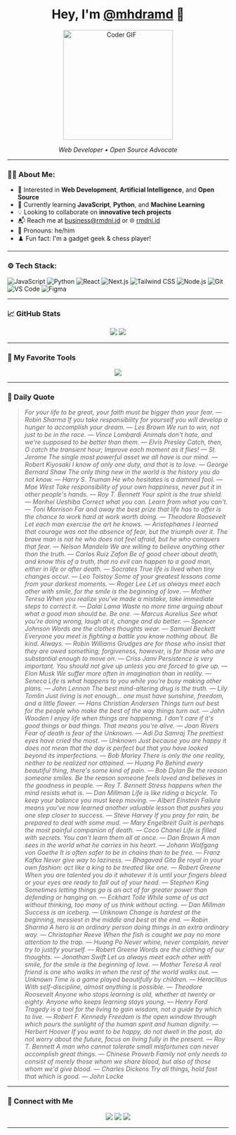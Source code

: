 <h1 align="center">Hey, I'm <a href="https://github.com/mhdramd" target="_blank">@mhdramd</a> 👋</h1>

<p align="center">
  <img src="https://raw.githubusercontent.com/rahulbanerjee26/githubProfileReadmeGenerator/main/gifs/code.gif" width="250" alt="Coder GIF">
</p>

<p align="center">
  <em>Web Developer • Open Source Advocate</em>
</p>

---

### 🧑‍💻 About Me:

- 👀 Interested in **Web Development**, **Artificial Intelligence**, and **Open Source**
- 🌱 Currently learning **JavaScript**, **Python**, and **Machine Learning**
- 💡 Looking to collaborate on **innovative tech projects**
- 📬 Reach me at [business@rmdni.id](mailto:business@rmdni.id) or 🌐 [rmdni.id](https://rmdni.id)
- 🧩 Pronouns: he/him  
- ♟️ Fun fact: I'm a gadget geek & chess player!

---

### ⚙️ Tech Stack:

![JavaScript](https://img.shields.io/badge/JavaScript-F7DF1E?style=flat-square&logo=javascript&logoColor=000)
![Python](https://img.shields.io/badge/Python-3776AB?style=flat-square&logo=python&logoColor=white)
![React](https://img.shields.io/badge/React-20232A?style=flat-square&logo=react&logoColor=61DAFB)
![Next.js](https://img.shields.io/badge/Next.js-000?style=flat-square&logo=nextdotjs&logoColor=white)
![Tailwind CSS](https://img.shields.io/badge/TailwindCSS-06B6D4?style=flat-square&logo=tailwindcss&logoColor=white)
![Node.js](https://img.shields.io/badge/Node.js-339933?style=flat-square&logo=nodedotjs&logoColor=white)
![Git](https://img.shields.io/badge/Git-F05032?style=flat-square&logo=git&logoColor=white)
![VS Code](https://img.shields.io/badge/VSCode-007ACC?style=flat-square&logo=visual-studio-code&logoColor=white)
![Figma](https://img.shields.io/badge/Figma-F24E1E?style=flat-square&logo=figma&logoColor=white)

---

### 📈 GitHub Stats

<p align="center">
  <img src="https://github-readme-stats.vercel.app/api?username=mhdramd&show_icons=true&theme=github_dark&hide_title=true" />
  <img src="https://github-readme-streak-stats.herokuapp.com?user=mhdramd&theme=github-dark" />
</p>

---

### 📌 My Favorite Tools

<p align="center">
  <img src="https://skillicons.dev/icons?i=js,ts,react,nextjs,py,nodejs,vscode,tailwind,figma,github" />
</p>

---

### 💬 Daily Quote

> _For your life to be great, your faith must be bigger than your fear. — Robin Sharma_
> _If you take responsibility for yourself you will develop a hunger to accomplish your dream. — Les Brown_
> _We run to win, not just to be in the race.   — Vince Lombardi_
> _Animals don't hate, and we're supposed to be better than them. — Elvis Presley_
> _Catch, then, O catch the transient hour; Improve each moment as it flies!  — St. Jerome_
> _The single most powerful asset we all have is our mind. — Robert Kiyosaki_
> _I know of only one duty, and that is to love. — George Bernard Shaw_
> _The only thing new in the world is the history you do not know. — Harry S. Truman_
> _He who hesitates is a damned fool. — Mae West_
> _Take responsibility of your own happiness, never put it in other people's hands. — Roy T. Bennett_
> _Your spirit is the true shield. — Morihei Ueshiba_
> _Correct what you can. Learn from what you can't. — Toni Morrison_
> _Far and away the best prize that life has to offer is the chance to work hard at work worth doing. — Theodore Roosevelt_
> _Let each man exercise the art he knows. — Aristophanes_
> _I learned that courage was not the absence of fear, but the triumph over it. The brave man is not he who does not feel afraid, but he who conquers that fear. — Nelson Mandela_
> _We are willing to believe anything other than the truth. — Carlos Ruiz Zafon_
> _Be of good cheer about death, and know this of a truth, that no evil can happen to a good man, either in life or after death. — Socrates_
> _True life is lived when tiny changes occur. — Leo Tolstoy_
> _Some of your greatest lessons come from your darkest moments. — Roger Lee_
> _Let us always meet each other with smile, for the smile is the beginning of love. — Mother Teresa_
> _When you realize you've made a mistake, take immediate steps to correct it. — Dalai Lama_
> _Waste no more time arguing about what a good man should be. Be one. — Marcus Aurelius_
> _See what you're doing wrong, laugh at it, change and do better. — Spencer Johnson_
> _Words are the clothes thoughts wear. — Samuel Beckett_
> _Everyone you meet is fighting a battle you know nothing about. Be kind. Always. — Robin Williams_
> _Grudges are for those who insist that they are owed something; forgiveness, however, is for those who are substantial enough to move on. — Criss Jami_
> _Persistence is very important. You should not give up unless you are forced to give up. — Elon Musk_
> _We suffer more often in imagination than in reality. — Seneca_
> _Life is what happens to you while you're busy making other plans. — John Lennon_
> _The best mind-altering drug is the truth. — Lily Tomlin_
> _Just living is not enough... one must have sunshine, freedom, and a little flower.  — Hans Christian Andersen_
> _Things turn out best for the people who make the best of the way things turn out. — John Wooden_
> _I enjoy life when things are happening. I don't care if it's good things or bad things. That means you're alive. — Joan Rivers_
> _Fear of death is fear of the Unknown. — Adi Da Samraj_
> _The prettiest eyes have cried the most. — Unknown_
> _Just because you are happy it does not mean that the day is perfect but that you have looked beyond its imperfections. — Bob Marley_
> _There is only the one reality, neither to be realized nor attained. — Huang Po_
> _Behind every beautiful thing, there's some kind of pain. — Bob Dylan_
> _Be the reason someone smiles. Be the reason someone feels loved and believes in the goodness in people. — Roy T. Bennett_
> _Stress happens when the mind resists what is. — Dan Millman_
> _Life is like riding a bicycle. To keep your balance you must keep moving. — Albert Einstein_
> _Failure means you've now learned another valuable lesson that pushes you one step closer to success. — Steve Harvey_
> _If you pray for rain, be prepared to deal with some mud. — Mary Engelbreit_
> _Guilt is perhaps the most painful companion of death. — Coco Chanel_
> _Life is filled with secrets. You can't learn them all at once. — Dan Brown_
> _A man sees in the world what he carries in his heart. — Johann Wolfgang von Goethe_
> _It is often safer to be in chains than to be free.  — Franz Kafka_
> _Never give way to laziness. — Bhagavad Gita_
> _Be royal in your own fashion: act like a king to be treated like one. — Robert Greene_
> _When you are talented you do it whatever it is until your fingers bleed or your eyes are ready to fall out of your head. — Stephen King_
> _Sometimes letting things go is an act of far greater power than defending or hanging on. — Eckhart Tolle_
> _While some of us act without thinking, too many of us think without acting. — Dan Millman_
> _Success is an iceberg. — Unknown_
> _Change is hardest at the beginning, messiest in the middle and best at the end. — Robin Sharma_
> _A hero is an ordinary person doing things in an extra ordinary way. — Christopher Reeve_
> _When the fish is caught we pay no more attention to the trap. — Huang Po_
> _Never whine, never complain, never try to justify yourself. — Robert Greene_
> _Words are the clothing of our thoughts. — Jonathan Swift_
> _Let us always meet each other with smile, for the smile is the beginning of love. — Mother Teresa_
> _A real friend is one who walks in when the rest of the world walks out. — Unknown_
> _Time is a game played beautifully by children. — Heraclitus_
> _With self-discipline, almost anything is possible. — Theodore Roosevelt_
> _Anyone who stops learning is old, whether at twenty or eighty. Anyone who keeps learning stays young.  — Henry Ford_
> _Tragedy is a tool for the living to gain wisdom, not a guide by which to live. — Robert F. Kennedy_
> _Freedom is the open window through which pours the sunlight of the human spirit and human dignity. — Herbert Hoover_
> _If you want to be happy, do not dwell in the past, do not worry about the future, focus on living fully in the present. — Roy T. Bennett_
> _A man who cannot tolerate small misfortunes can never accomplish great things. — Chinese Proverb_
> _Family not only needs to consist of merely those whom we share blood, but also of those whom we'd give blood. — Charles Dickens_
> _Try all things, hold fast that which is good. — John Locke_
<!-- QUOTE-HERE -->

---

### 🔗 Connect with Me

<p align="center">
  <a href="https://www.linkedin.com/in/rmdni/"><img src="https://img.shields.io/badge/LinkedIn-%230077B5.svg?style=flat-square&logo=linkedin&logoColor=white" /></a>
  <a href="https://rmdni.id"><img src="https://img.shields.io/badge/Website-%23212121.svg?style=flat-square&logo=Google-Chrome&logoColor=white" /></a>
  <a href="https://twitter.com/mhdramd"><img src="https://img.shields.io/badge/Twitter-%231DA1F2.svg?style=flat-square&logo=twitter&logoColor=white" /></a>
</p>

---

